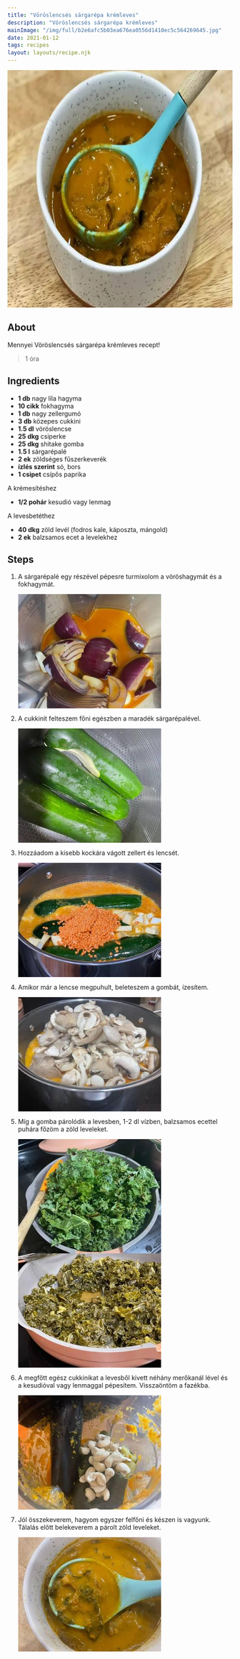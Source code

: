 ```yaml
---
title: "Vöröslencsés sárgarépa krémleves"
description: "Vöröslencsés sárgarépa krémleves"
mainImage: "/img/full/b2e6afc5b03ea676ea0556d1410ec5c564269645.jpg"
date: 2021-01-12
tags: recipes
layout: layouts/recipe.njk
---
```

                            
<p align="center"><a href="https://cookpad.com/hu/receptek/14373390-voroslencses-sargarepa-kremleves" rel="Recipe source page"><img width="751" height="532" src="/img/full/b2e6afc5b03ea676ea0556d1410ec5c564269645.jpg"/></a></p>

## About
Mennyei Vöröslencsés sárgarépa krémleves recept! 

> 1 óra 

## Ingredients
* **1 db** nagy lila hagyma
* **10 cikk** fokhagyma
* **1 db** nagy zellergumó
* **3 db** közepes cukkini
* **1.5 dl** vöröslencse
* **25 dkg** csiperke
* **25 dkg** shitake gomba
* **1.5 l** sárgarépalé
* **2 ek** zöldséges fűszerkeverék
* **ízlés szerint** só, bors
* **1 csipet** csípős paprika

A krémesítéshez
* **1/2 pohár** kesudió vagy lenmag

A levesbetéthez
* **40 dkg** zöld levél (fodros kale, káposzta, mángold)
* **2 ek** balzsamos ecet a levelekhez

## Steps

1. A sárgarépalé egy részével pépesre turmixolom a vöröshagymát és a fokhagymát.
 
    <p><img width="320" height="256" align="left" src="/img/full/416754b61dadcbddd65d033ac408f6e6523c58ad.jpg"/></p><div style="clear: both"/>

2. A cukkinit felteszem főni egészben a maradék sárgarépalével.
 
    <p><img width="320" height="256" align="left" src="/img/full/583fbb0a488c940fbff89bfaacc2587a3aa4a603.jpg"/></p><div style="clear: both"/>

3. Hozzáadom a kisebb kockára vágott zellert és lencsét.
 
    <p><img width="320" height="256" align="left" src="/img/full/662c1929fd302a50c781430226a9e1a0991b6670.jpg"/></p><div style="clear: both"/>

4. Amikor már a lencse megpuhult, beleteszem a gombát, ízesítem.
 
    <p><img width="320" height="256" align="left" src="/img/full/d3def6347e35e27d7cb3593c6cb70e6cf186cd27.jpg"/></p><div style="clear: both"/>

5. Míg a gomba párolódik a levesben, 1-2 dl vízben, balzsamos ecettel puhára főzöm a zöld leveleket.
 
    <p><img width="320" height="256" align="left" src="/img/full/69b50b24bf7b40cdd45107a08a608732d7e4a9a1.jpg"/></p><p><img width="320" height="256" align="left" src="/img/full/4541e48ef493d7442c621df95e3b7599350abe2b.jpg"/></p><div style="clear: both"/>

6. A megfőtt egész cukkinikat a levesből kivett néhány merőkanál lével és a kesudióval vagy lenmaggal pépesítem. Visszaöntöm a fazékba.
 
    <p><img width="320" height="256" align="left" src="/img/full/0847c960f943804da22bc6f27ef13d4418d93399.jpg"/></p><div style="clear: both"/>

7. Jól összekeverem, hagyom egyszer felfőni és készen is vagyunk. Tálalás előtt belekeverem a párolt zöld leveleket.
 
    <p><img width="320" height="256" align="left" src="/img/full/44b06306df0e72955260e72aef78e98a0806eb41.jpg"/></p><div style="clear: both"/>

